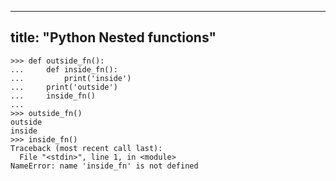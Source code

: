 
---
title: "Python Nested functions"
---

    >>> def outside_fn():
    ...     def inside_fn():
    ...         print('inside')
    ...     print('outside')
    ...     inside_fn()
    ...
    >>> outside_fn()
    outside
    inside
    >>> inside_fn()
    Traceback (most recent call last):
      File "<stdin>", line 1, in <module>
    NameError: name 'inside_fn' is not defined
